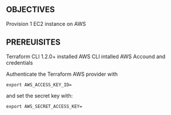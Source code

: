## OBJECTIVES

Provision 1 EC2 instance on AWS

## PREREUISITES
Terraform CLI 1.2.0+ installed
AWS CLI intalled
AWS Accound and credentials

Authenticate the Terraform AWS provider with
```
export AWS_ACCESS_KEY_ID=
```

and set the secret key with:
```
export AWS_SECRET_ACCESS_KEY=
```
